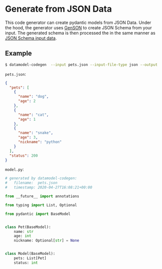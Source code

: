 # Generate from JSON Data

This code generator can create pydantic models from JSON Data. Under the hood, the generator uses [GenSON](https://pypi.org/project/genson/) to create JSON Schema from your input. The generated schema is then processed the in the same manner as [JSON Schema input data](./jsonschema.md).

## Example

```bash
$ datamodel-codegen  --input pets.json --input-file-type json --output model.py
```

`pets.json`:
```json
{
  "pets": [
    {
      "name": "dog",
      "age": 2
    },
    {
      "name": "cat",
      "age": 1
    },
    {
      "name": "snake",
      "age": 3,
      "nickname": "python"
    }
  ],
  "status": 200
}
```


`model.py`:
```py
# generated by datamodel-codegen:
#   filename:  pets.json
#   timestamp: 2020-04-27T16:08:21+00:00

from __future__ import annotations

from typing import List, Optional

from pydantic import BaseModel


class Pet(BaseModel):
    name: str
    age: int
    nickname: Optional[str] = None


class Model(BaseModel):
    pets: List[Pet]
    status: int

```